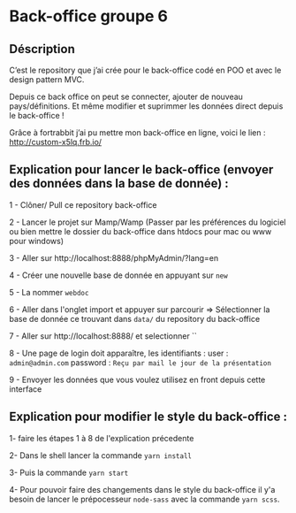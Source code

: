 # Back-office groupe 6

## Déscription
C’est le repository que j’ai crée pour le back-office codé en POO et avec le design pattern MVC.

Depuis ce back office on peut se connecter, ajouter de nouveau pays/définitions. Et même modifier et suprimmer les données direct depuis le back-office !

Grâce à fortrabbit j’ai pu mettre mon back-office en ligne, voici le lien : http://custom-x5lq.frb.io/

## Explication pour lancer le back-office (envoyer des données dans la base de donnée) :

1 - Clôner/ Pull ce repository back-office

2 - Lancer le projet sur Mamp/Wamp (Passer par les préférences du logiciel ou bien mettre le dossier du back-office dans htdocs pour mac ou www pour windows)

3 - Aller sur http://localhost:8888/phpMyAdmin/?lang=en

4 - Créer une nouvelle base de donnée en appuyant sur `new`

5 - La nommer `webdoc`

6 - Aller dans l'onglet import et appuyer sur parcourir => Sélectionner la base de donnée ce trouvant dans `data/` du repository du back-office

7 - Aller sur http://localhost:8888/ et selectionner ``

8 - Une page de login doit apparaître, les identifiants :
user : `admin@admin.com`
password : `Reçu par mail le jour de la présentation`

9 - Envoyer les données que vous voulez utilisez en front depuis cette interface

## Explication pour modifier le style du back-office :

1- faire les étapes 1 à 8 de l'explication précedente

2- Dans le shell lancer la commande `yarn install`

3- Puis la commande `yarn start`

4- Pour pouvoir faire des changements dans le style du back-office il y'a besoin de lancer le prépocesseur `node-sass` avec la commande `yarn scss`.
